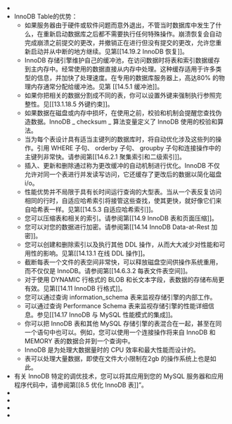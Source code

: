 -
- InnoDB Table的优势：
	- 如果服务器由于硬件或软件问题而意外退出，不管当时数据库中发生了什么，在重新启动数据库之后都不需要执行任何特殊操作。崩溃恢复会自动完成崩溃之前提交的更改，并撤销正在进行但没有提交的更改，允许您重新启动并从中断的地方继续。见第[[14.19.2  InnoDB 恢复]]。
	- InnoDB 存储引擎维护自己的缓冲池，在访问数据时将表和索引数据缓存到主内存中。经常使用的数据直接从内存中处理。这种缓存适用于许多类型的信息，并加快了处理速度。在专用的数据库服务器上，高达80% 的物理内存通常分配给缓冲池。见第 [[14.5.1 缓冲池]]。
	- 如果你把相关的数据分割成不同的表，你可以设置外键来强制执行参照完整性。见[[13.1.18.5 外键约束]]。
	- 如果数据在磁盘或内存中损坏，在使用之前，校验和机制会提醒您查找伪造数据。InnoDB _ checksum _ 算法变量定义了 InnoDB 使用的校验和算法。
	- 当为每个表设计具有适当主键列的数据库时，将自动优化涉及这些列的操作。引用 WHERE 子句、 orderby 子句、 groupby 子句和连接操作中的主键列非常快。请参阅第[[14.6.2.1 聚集索引和二级索引]]。
	- 插入、更新和删除通过称为更改缓冲的自动机制进行优化。InnoDB 不仅允许对同一个表进行并发读写访问，它还缓存了更改后的数据以简化磁盘 i/o。
	- 性能优势并不局限于具有长时间运行查询的大型表。当从一个表反复访问相同的行时，自适应哈希索引将接管这些查找，使其更快，就好像它们来自哈希表一样。见第[[14.5.3 自适应哈希索引]]。
	- 您可以压缩表和相关的索引。请参阅第[[14.9 InnoDB 表和页面压缩]]。
	- 您可以对您的数据进行加密。请参阅第[[14.14  InnoDB Data-at-Rest 加密]]。
	- 您可以创建和删除索引以及执行其他 DDL 操作，从而大大减少对性能和可用性的影响。见第[[14.13.1 在线 DDL 操作]]。
	- 截断每表一个文件的表空间非常快，可以释放磁盘空间供操作系统重用，而不仅仅是 InnoDB。请参阅第[[14.6.3.2 每表文件表空间]]。
	- 对于使用 DYNAMIC 行格式的 BLOB 和长文本字段，表数据的存储布局更有效。见第[[14.11  InnoDB 行格式]]。
	- 您可以通过查询 information_schema 表来监视存储引擎的内部工作。
	- 可以通过查询 Performance Schema 表来监视存储引擎的性能详细信息。参见[[14.17  InnoDB 与 MySQL 性能模式的集成]]。
	- 你可以把 InnoDB 表和其他 MySQL 存储引擎的表混合在一起，甚至在同一个语句中也可以。例如，您可以使用一个连接操作将来自 InnoDB 和 MEMORY 表的数据合并到一个查询中。
	- InnoDB 是为处理大数据量时的 CPU 效率和最大性能而设计的。
	- 表可以处理大量数据，即使在文件大小限制在2gb 的操作系统上也是如此。
- 有关 InnoDB 特定的调优技术，您可以将其应用到您的 MySQL 服务器和应用程序代码中，请参阅第[[8.5 优化 InnoDB 表]]”。
-
-
-
-